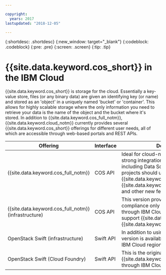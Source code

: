 ```yaml
---

copyright:
  years: 2017
lastupdated: "2018-12-05"

---
```

{:shortdesc: .shortdesc}
{:new_window: target="_blank"}
{:codeblock: .codeblock}
{:pre: .pre}
{:screen: .screen}
{:tip: .tip}


# {{site.data.keyword.cos_short}} in the IBM Cloud

{{site.data.keyword.cos_short}} is storage for the cloud.  Essentially a key-value store, files (or any binary data) are given an identifying key (or name) and stored as an 'object' in a uniquely named 'bucket' or 'container'. This allows for highly scalable storage where the only information you need to retrieve your data is the name of the object and the bucket where it's stored.
In addition to {{site.data.keyword.cos_full_notm}}, {{site.data.keyword.cloud_notm}} currently provides several {{site.data.keyword.cos_short}} offerings for different user needs, all of which are accessible through web-based portals and REST APIs.

| Offering                                   | Interface | Defining advantage                             | Docs |
|--------------------------------------------|-----------|------------------------------------------------|------|
| {{site.data.keyword.cos_full_notm}}        | COS API   | Ideal for cloud-native development and provides strong integration with IBM Cloud Services, including Data Science Experience. Most new projects should use this to make use of {{site.data.keyword.iamlong}}, {{site.data.keyword.keymanagementservicelong}}, and other new features as they become available. | [Link](../docs/services/cloud-object-storage/getting-started.html) |
| {{site.data.keyword.cos_full_notm}} (infrastructure)  | COS API   | This version provides certain regulatory compliance only available when purchasing through IBM Cloud Infrastructure.  Does not support {{site.data.keyword.iamlong}} or  {{site.data.keyword.keymanagementservicelong}}. | [Link](quickstart.html) |
| OpenStack Swift (infrastructure)           | Swift API | In addition to using the OpenStack Swift API, this version is available outside of the standard set of IBM Cloud regions. | [Link](../docs/infrastructure/objectstorage-swift/index.html) |
| OpenStack Swift (Cloud Foundry)            | Swift API | This is the original OpenStack Swift {{site.data.keyword.cos_short}} that was provided through IBM Cloud as a Cloud Foundry service. | [Link](../docs/services/ObjectStorage/index.html) |
